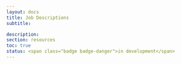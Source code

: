 ```yaml
---
layout: docs
title: Job Descriptions
subtitle:

description:
section: resources
toc: true
status: <span class="badge badge-danger">in development</span>
---
```

